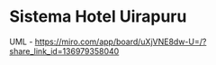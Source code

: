# Sistema Hotel Uirapuru

UML - https://miro.com/app/board/uXjVNE8dw-U=/?share_link_id=136979358040
